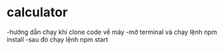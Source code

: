 # calculator
-hướng dẫn chạy khi clone code về máy 
-mở terminal và chạy lệnh npm install
-sau đó chạy lệnh npm start
